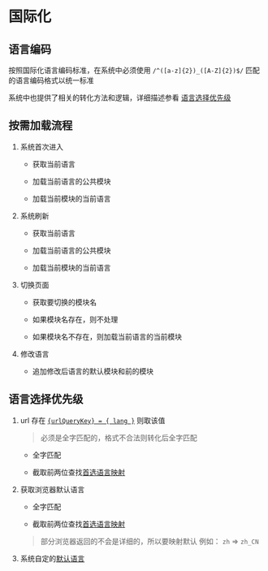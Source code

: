 # 国际化

## 语言编码

按照国际化语言编码标准，在系统中必须使用 `/^([a-z]{2})_([A-Z]{2})$/` 匹配的语言编码格式以统一标准

系统中也提供了相关的转化方法和逻辑，详细描述参看 [语言选择优先级](#语言选择优先级)

## 按需加载流程

1. 系统首次进入

   - 获取当前语言

   - 加载当前语言的公共模块

   - 加载当前模块的当前语言

2. 系统刷新

   - 获取当前语言

   - 加载当前语言的公共模块

   - 加载当前模块的当前语言

3. 切换页面

   - 获取要切换的模块名

   - 如果模块名存在，则不处理

   - 如果模块名不存在，则加载当前语言的当前模块

4. 修改语言

   - 追加修改后语言的默认模块和前的模块

## 语言选择优先级

1. url 存在 [`{urlQueryKey} = { lang }`](./config.ts#L17) 则取该值

   > 必须是全字匹配的，格式不合法则转化后全字匹配

   - 全字匹配

   - 截取前两位查找[首选语言映射](./config.ts#L20)

2. 获取浏览器默认语言

   - 全字匹配

   - 截取前两位查找[首选语言映射](./config.ts#L20)

   > 部分浏览器返回的不会是详细的，所以要映射默认 例如： `zh` => `zh_CN`

3. 系统自定的[默认语言](./config.ts#L2)
